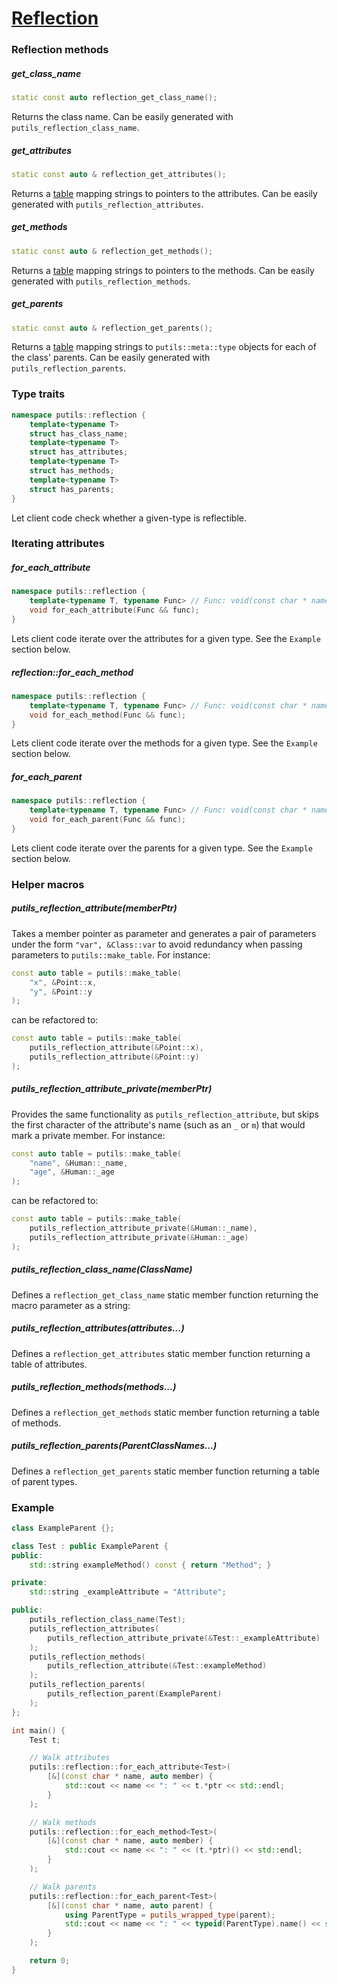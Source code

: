 # [Reflection](reflection.hpp)

### Reflection methods

##### get_class_name

```cpp
static const auto reflection_get_class_name();
```
Returns the class name.
Can be easily generated with `putils_reflection_class_name`.

##### get_attributes

```cpp
static const auto & reflection_get_attributes();
```
Returns a [table](https://github.com/phiste/putils/blob/master/meta/table.md) mapping strings to pointers to the attributes.
Can be easily generated with `putils_reflection_attributes`.

##### get_methods

```cpp
static const auto & reflection_get_methods();
```
Returns a [table](https://github.com/phiste/putils/blob/master/meta/table.md) mapping strings to pointers to the methods.
Can be easily generated with `putils_reflection_methods`.

##### get_parents
```cpp
static const auto & reflection_get_parents();
```
Returns a [table](https://github.com/phiste/putils/blob/master/meta/table.md) mapping strings to `putils::meta::type` objects for each of the class' parents.
Can be easily generated with `putils_reflection_parents`.

### Type traits

```cpp
namespace putils::reflection {
    template<typename T>
    struct has_class_name;
    template<typename T>
    struct has_attributes;
    template<typename T>
    struct has_methods;
    template<typename T>
    struct has_parents;
}
```

Let client code check whether a given-type is reflectible.

### Iterating attributes

##### for_each_attribute

```cpp
namespace putils::reflection {
    template<typename T, typename Func> // Func: void(const char * name, MemberPointer ptr)
    void for_each_attribute(Func && func);
}
```

Lets client code iterate over the attributes for a given type. See the `Example` section below.

##### reflection::for_each_method

```cpp
namespace putils::reflection {
    template<typename T, typename Func> // Func: void(const char * name, MemberPointer ptr)
    void for_each_method(Func && func);
}
```

Lets client code iterate over the methods for a given type. See the `Example` section below.

##### for_each_parent

```cpp
namespace putils::reflection {
    template<typename T, typename Func> // Func: void(const char * name, TypeObject type)
    void for_each_parent(Func && func);
}
```

Lets client code iterate over the parents for a given type. See the `Example` section below.

### Helper macros

##### putils_reflection_attribute(memberPtr)

Takes a member pointer as parameter and generates a pair of parameters under the form `"var", &Class::var` to avoid redundancy when passing parameters to `putils::make_table`. For instance:

```cpp
const auto table = putils::make_table(
    "x", &Point::x,
    "y", &Point::y
);
```

can be refactored to:

```cpp
const auto table = putils::make_table(
    putils_reflection_attribute(&Point::x),
    putils_reflection_attribute(&Point::y)
);
```

##### putils_reflection_attribute_private(memberPtr)

Provides the same functionality as `putils_reflection_attribute`, but skips the first character of the attribute's name (such as an `_` or `m`) that would mark a private member. For instance:

```cpp
const auto table = putils::make_table(
    "name", &Human::_name,
    "age", &Human::_age
);
```

can be refactored to:

```cpp
const auto table = putils::make_table(
    putils_reflection_attribute_private(&Human::_name),
    putils_reflection_attribute_private(&Human::_age)
);
```

##### putils_reflection_class_name(ClassName)

Defines a `reflection_get_class_name` static member function returning the macro parameter as a string:

##### putils_reflection_attributes(attributes...)

Defines a `reflection_get_attributes` static member function returning a table of attributes.

##### putils_reflection_methods(methods...)

Defines a `reflection_get_methods` static member function returning a table of methods.

##### putils_reflection_parents(ParentClassNames...)

Defines a `reflection_get_parents` static member function returning a table of parent types.

### Example

```cpp
class ExampleParent {};

class Test : public ExampleParent {
public:
    std::string exampleMethod() const { return "Method"; }

private:
    std::string _exampleAttribute = "Attribute";

public:
    putils_reflection_class_name(Test);
    putils_reflection_attributes(
        putils_reflection_attribute_private(&Test::_exampleAttribute)
    );
    putils_reflection_methods(
        putils_reflection_attribute(&Test::exampleMethod)
    );
    putils_reflection_parents(
        putils_reflection_parent(ExampleParent)
    );
};

int main() {
    Test t;

    // Walk attributes
    putils::reflection::for_each_attribute<Test>(
        [&](const char * name, auto member) {
            std::cout << name << ": " << t.*ptr << std::endl;
        }
    );

    // Walk methods
    putils::reflection::for_each_method<Test>(
        [&](const char * name, auto member) {
            std::cout << name << ": " << (t.*ptr)() << std::endl;
        }
    );

    // Walk parents
    putils::reflection::for_each_parent<Test>(
        [&](const char * name, auto parent) {
            using ParentType = putils_wrapped_type(parent);
            std::cout << name << ": " << typeid(ParentType).name() << std::endl;
        }
    );

    return 0;
}
```
